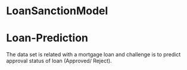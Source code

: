 # LoanSanctionModel
# Loan-Prediction
The data set is related with a mortgage loan and challenge is to predict approval status of loan (Approved/ Reject).

